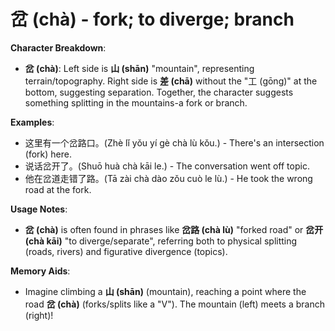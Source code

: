 # **岔 (chà) - fork; to diverge; branch**

**Character Breakdown**:  
- **岔 (chà)**: Left side is **山 (shān)** "mountain", representing terrain/topography. Right side is **差 (chā)** without the "工 (gōng)" at the bottom, suggesting separation. Together, the character suggests something splitting in the mountains-a fork or branch.

**Examples**:  
- 这里有一个岔路口。(Zhè lǐ yǒu yí gè chà lù kǒu.) - There's an intersection (fork) here.  
- 说话岔开了。(Shuō huà chà kāi le.) - The conversation went off topic.  
- 他在岔道走错了路。(Tā zài chà dào zǒu cuò le lù.) - He took the wrong road at the fork.

**Usage Notes**:  
- **岔 (chà)** is often found in phrases like **岔路 (chà lù)** "forked road" or **岔开 (chà kāi)** "to diverge/separate", referring both to physical splitting (roads, rivers) and figurative divergence (topics).

**Memory Aids**:  
- Imagine climbing a **山 (shān)** (mountain), reaching a point where the road **岔 (chà)** (forks/splits like a "V"). The mountain (left) meets a branch (right)!